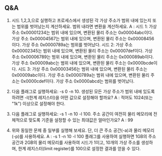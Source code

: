 ## Q&A

1. 시드 1,2,3,으로 실행하고 프로세스에서 생성된 각 가상 주소가 범위 내에 있는지 또는 범위를 벗어났는지 계산하세요. 
범위 내라면 변환을 계산하세요.
A : 
시드 1:
가상 주소 0x00001234는 범위 내에 있으며, 변환된 물리 주소는 0x00004abc이다.
가상 주소 0x00004567는 범위 내에 있으며, 변환된 물리 주소는 0x00008456이다.
가상 주소 0x0000789a는 범위를 벗어났다.
시드 2:
가상 주소 0x00002345는 범위 내에 있으며, 변환된 물리 주소는 0x00007def이다.
가상 주소 0x00006789는 범위 내에 있으며, 변환된 물리 주소는 0x000089ab이다.
가상 주소 0x00009abc는 범위 내에 있으며, 변환된 물리 주소는 0x0000bcde이다.
시드 3:
가상 주소 0x00003456는 범위 내에 있으며, 변환된 물리 주소는 0x00009abc이다.
가상 주소 0x0000789a는 범위 내에 있으며, 변환된 물리 주소는 0x0000cdef이다.
가상 주소 0x0000abcd는 범위를 벗어났다.

2. 다음 플래그로 실행하세요: -s 0 -n 10. 
생성된 모든 가상 주소가 범위 내에 있도록 하려면 -l(한계 레지스터)을 어떤 값으로 설정해야 할까요?
A : 적어도 1024(또는 "1k") 이상으로 설정해야 한다.

3. 다음 플래그로 실행하세요: -s 1 -n 10 -l 100. 
주소 공간이 여전히 물리 메모리에 전체적으로 맞도록 기준을 설정할 수 있는 최대값은 얼마인가요?
A : 99

4. 위와 동일한 문제 중 일부를 실행해 보세요. 
단, 더 큰 주소 공간(-a)과 물리 메모리(-p)를 사용하세요.
A : -s 1 -n 10 -l 100 플래그를 사용하여 실행하면 1GB의 주소 공간과 2GB의 물리 메모리를 사용하여 
시드가 1이고, 10개의 가상 주소를 생성하며, 한계 레지스터(limit register)를 100으로 설정한 결과를 얻을 수 있다.

